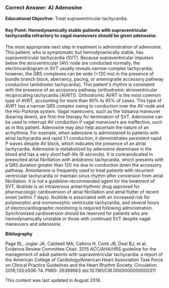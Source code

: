 
### Correct Answer: A) Adenosine 

**Educational Objective:** Treat supraventricular tachycardia.

#### **Key Point:** Hemodynamically stable patients with supraventricular tachycardia refractory to vagal maneuvers should be given adenosine.

The most appropriate next step in treatment is administration of adenosine. This patient, who is symptomatic but hemodynamically stable, has supraventricular tachycardia (SVT). Because supraventricular impulses below the atrioventricular (AV) node are conducted normally, the electrocardiogram in SVT usually reveals narrow-complex tachycardia; however, the QRS complexes can be wide (>120 ms) in the presence of bundle branch block, aberrancy, pacing, or anterograde accessory pathway conduction (antidromic tachycardia). This patient's rhythm is consistent with the presence of an accessory pathway (orthodromic atrioventricular reciprocating tachycardia [AVRT]). Orthodromic AVRT is the most common type of AVRT, accounting for more than 90% to 95% of cases. This type of AVRT has a narrow QRS complex owing to conduction over the AV node and the His-Purkinje system. Vagal maneuvers, such as the Valsalva maneuver (bearing down), are first-line therapy for termination of SVT. Adenosine can be used to interrupt AV conduction if vagal maneuvers are ineffective, such as in this patient. Adenosine may also help ascertain the nature of an arrhythmia. For example, when adenosine is administered to patients with atrial tachycardia and rapid 1:1 conduction, it demonstrates persistent rapid P waves despite AV block, which indicates the presence of an atrial tachycardia. Adenosine is metabolized by adenosine deaminase in the blood and has a very short half-life (6 seconds). It is contraindicated in preexcited atrial fibrillation with antidromic tachycardia, which presents with a QRS duration greater than 120 ms due to conduction down the accessory pathway.
Amiodarone is frequently used to treat patients with recurrent ventricular tachycardia or maintain sinus rhythm after conversion from atrial fibrillation. It is not a guideline-recommended agent for the treatment of SVT.
Ibutilide is an intravenous antiarrhythmic drug approved for pharmacologic cardioversion of atrial fibrillation and atrial flutter of recent onset (within 7 days). Ibutilide is associated with an increased risk for polymorphic and monomorphic ventricular tachycardia, and several hours of electrocardiographic monitoring is required following administration.
Synchronized cardioversion should be reserved for patients who are hemodynamically unstable or those with continued SVT despite vagal maneuvers and adenosine.

**Bibliography**

Page RL, Joglar JA, Caldwell MA, Calkins H, Conti JB, Deal BJ, et al; Evidence Review Committee Chair. 2015 ACC/AHA/HRS guideline for the management of adult patients with supraventricular tachycardia: a report of the American College of Cardiology/American Heart Association Task Force on Clinical Practice Guidelines and the Heart Rhythm Society. Circulation. 2016;133:e506-74. PMID: 26399663 doi:10.1161/CIR.0000000000000311

This content was last updated in August 2018.